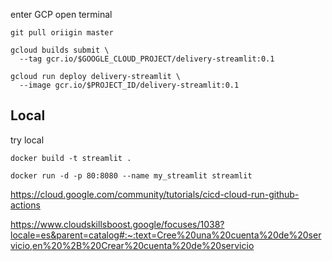 enter GCP open terminal 

```
git pull oriigin master
```


```
gcloud builds submit \
  --tag gcr.io/$GOOGLE_CLOUD_PROJECT/delivery-streamlit:0.1
```

```
gcloud run deploy delivery-streamlit \
  --image gcr.io/$PROJECT_ID/delivery-streamlit:0.1
```

## Local 

try local 

```
docker build -t streamlit .
```

```
docker run -d -p 80:8080 --name my_streamlit streamlit 
```

https://cloud.google.com/community/tutorials/cicd-cloud-run-github-actions

https://www.cloudskillsboost.google/focuses/1038?locale=es&parent=catalog#:~:text=Cree%20una%20cuenta%20de%20servicio,en%20%2B%20Crear%20cuenta%20de%20servicio
